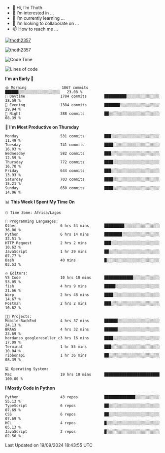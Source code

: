 <!---
thoth2357/thoth2357 is a ✨ special ✨ repository because its `README.md` (this file) appears on your GitHub profile.
You can click the Preview link to take a look at your changes.
--->

- 👋 Hi, I’m Thoth
- 👀 I’m interested in ...
- 🌱 I’m currently learning ...
- 💞️ I’m looking to collaborate on ...
- 📫 How to reach me ...


<p align="left"> <a href="https://github.com/ryo-ma/github-profile-trophy"><img src="https://github-profile-trophy.vercel.app/?username=thoth2357&theme=gruvbox&no-bg=true&no-frame=false&title=MultiLanguage,Commits,Repositories,Stars,Followers,PullRequest,Reviews,Issues" alt="thoth2357" /></a> </p>

<p align="left"> <img src="https://komarev.com/ghpvc/?username=thoth2357&label=Profile%20views&color=0e75b6&style=flat" alt="thoth2357" /> </p>

<!--START_SECTION:waka-->
![Code Time](http://img.shields.io/badge/Code%20Time-3%2C295%20hrs%2031%20mins-blue)

![Lines of code](https://img.shields.io/badge/From%20Hello%20World%20I%27ve%20Written-30.7%20million%20lines%20of%20code-blue)

**I'm an Early 🐤** 

```text
🌞 Morning                1067 commits        ██████░░░░░░░░░░░░░░░░░░░   23.08 % 
🌆 Daytime                1784 commits        ██████████░░░░░░░░░░░░░░░   38.59 % 
🌃 Evening                1384 commits        ███████░░░░░░░░░░░░░░░░░░   29.94 % 
🌙 Night                  388 commits         ██░░░░░░░░░░░░░░░░░░░░░░░   08.39 % 
```
📅 **I'm Most Productive on Thursday** 

```text
Monday                   531 commits         ███░░░░░░░░░░░░░░░░░░░░░░   11.49 % 
Tuesday                  741 commits         ████░░░░░░░░░░░░░░░░░░░░░   16.03 % 
Wednesday                582 commits         ███░░░░░░░░░░░░░░░░░░░░░░   12.59 % 
Thursday                 772 commits         ████░░░░░░░░░░░░░░░░░░░░░   16.70 % 
Friday                   644 commits         ███░░░░░░░░░░░░░░░░░░░░░░   13.93 % 
Saturday                 703 commits         ████░░░░░░░░░░░░░░░░░░░░░   15.21 % 
Sunday                   650 commits         ████░░░░░░░░░░░░░░░░░░░░░   14.06 % 
```


📊 **This Week I Spent My Time On** 

```text
🕑︎ Time Zone: Africa/Lagos

💬 Programming Languages: 
Other                    6 hrs 54 mins       █████████░░░░░░░░░░░░░░░░   36.00 % 
Python                   6 hrs 14 mins       ████████░░░░░░░░░░░░░░░░░   32.51 % 
HTTP Request             2 hrs 2 mins        ███░░░░░░░░░░░░░░░░░░░░░░   10.62 % 
JavaScript               1 hr 29 mins        ██░░░░░░░░░░░░░░░░░░░░░░░   07.77 % 
Bash                     40 mins             █░░░░░░░░░░░░░░░░░░░░░░░░   03.53 % 

🔥 Editors: 
VS Code                  10 hrs 10 mins      █████████████░░░░░░░░░░░░   53.05 % 
fish                     4 hrs 9 mins        █████░░░░░░░░░░░░░░░░░░░░   21.66 % 
Warp                     2 hrs 48 mins       ████░░░░░░░░░░░░░░░░░░░░░   14.67 % 
Postman                  2 hrs 2 mins        ███░░░░░░░░░░░░░░░░░░░░░░   10.62 % 

🐱‍💻 Projects: 
Mobile-BackEnd           4 hrs 37 mins       ██████░░░░░░░░░░░░░░░░░░░   24.13 % 
BRAAS                    4 hrs 32 mins       ██████░░░░░░░░░░░░░░░░░░░   23.69 % 
hordanso_googlereseller_c3 hrs 16 mins       ████░░░░░░░░░░░░░░░░░░░░░   17.09 % 
Terminal                 1 hr 55 mins        ███░░░░░░░░░░░░░░░░░░░░░░   10.04 % 
ribbonapi                1 hr 36 mins        ██░░░░░░░░░░░░░░░░░░░░░░░   08.39 % 

💻 Operating System: 
Mac                      19 hrs 10 mins      █████████████████████████   100.00 % 
```

**I Mostly Code in Python** 

```text
Python                   43 repos            ██████████████░░░░░░░░░░░   55.13 % 
TypeScript               6 repos             ██░░░░░░░░░░░░░░░░░░░░░░░   07.69 % 
CSS                      6 repos             ██░░░░░░░░░░░░░░░░░░░░░░░   07.69 % 
HCL                      4 repos             █░░░░░░░░░░░░░░░░░░░░░░░░   05.13 % 
JavaScript               2 repos             █░░░░░░░░░░░░░░░░░░░░░░░░   02.56 % 
```




 Last Updated on 19/09/2024 18:43:55 UTC
<!--END_SECTION:waka-->
<!--![](http://github-profile-summary-cards.vercel.app/api/cards/profile-details?username=thoth2357&theme=2077)

![](http://github-profile-summary-cards.vercel.app/api/cards/stats?username=thoth2357&theme=2077)![](http://github-profile-summary-cards.vercel.app/api/cards/productive-time?username=thoth2357&theme=2077&utcOffset=8) -->
